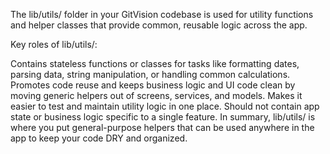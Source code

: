 The lib/utils/ folder in your GitVision codebase is used for utility functions and helper classes that provide common, reusable logic across the app.

Key roles of lib/utils/:

Contains stateless functions or classes for tasks like formatting dates, parsing data, string manipulation, or handling common calculations.
Promotes code reuse and keeps business logic and UI code clean by moving generic helpers out of screens, services, and models.
Makes it easier to test and maintain utility logic in one place.
Should not contain app state or business logic specific to a single feature.
In summary, lib/utils/ is where you put general-purpose helpers that can be used anywhere in the app to keep your code DRY and organized.